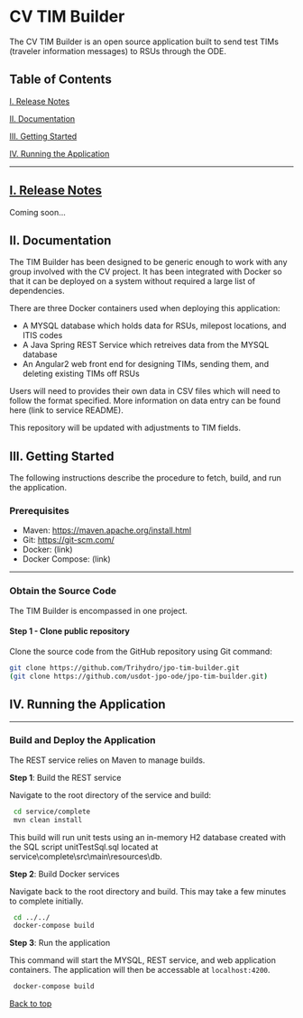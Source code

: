 # CV TIM Builder
The CV TIM Builder is an open source application built to send test TIMs (traveler information messages) to RSUs through the ODE. 

<a name="toc"/>

## Table of Contents 

[I. Release Notes](#release-notes) 

[II. Documentation](#documentation) 

[III. Getting Started](#getting-started) 

[IV. Running the Application](#running) 

--- 

<a name="release-notes"/>
 
## [I. Release Notes](ReleaseNotes.md)

Coming soon...

<a name="documentation"/>

## II. Documentation
The TIM Builder has been designed to be generic enough to work with any group involved with the CV project. It has been integrated with Docker so that it can be deployed on a system without required a large list of dependencies. 

There are three Docker containers used when deploying this application:

* A MYSQL database which holds data for RSUs, milepost locations, and ITIS codes 
* A Java Spring REST Service which retreives data from the MYSQL database
* An Angular2 web front end for designing TIMs, sending them, and deleting existing TIMs off RSUs

Users will need to provides their own data in CSV files which will need to follow the format specified. More information on data entry can be found here (link to service README).  

This repository will be updated with adjustments to TIM fields.

## III. Getting Started

The following instructions describe the procedure to fetch, build, and run the application. 

### Prerequisites
* Maven: https://maven.apache.org/install.html
* Git: https://git-scm.com/
* Docker: (link)
* Docker Compose: (link)

---
### Obtain the Source Code
The TIM Builder is encompassed in one project. 

#### Step 1 - Clone public repository

Clone the source code from the GitHub repository using Git command:

```bash
git clone https://github.com/Trihydro/jpo-tim-builder.git
(git clone https://github.com/usdot-jpo-ode/jpo-tim-builder.git)
```

## IV. Running the Application
---
### Build and Deploy the Application

The REST service relies on Maven to manage builds.

**Step 1**: Build the REST service

Navigate to the root directory of the service and build:

```bash
 cd service/complete
 mvn clean install
```
This build will run unit tests using an in-memory H2 database created with the SQL script unitTestSql.sql located at service\complete\src\main\resources\db. 

**Step 2**: Build Docker services 

Navigate back to the root directory and build. This may take a few minutes to complete initially.

```bash
 cd ../../
 docker-compose build
```

**Step 3**: Run the application

This command will start the MYSQL, REST service, and web application containers. The application will then be accessable at  `localhost:4200`. 

```bash
 docker-compose build
```

[Back to top](#toc)
